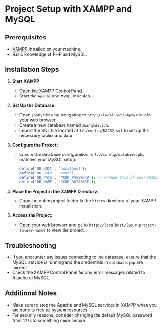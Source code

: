 # Project Setup with XAMPP and MySQL

## Prerequisites

- [XAMPP](https://www.apachefriends.org/index.html) installed on your machine.
- Basic knowledge of PHP and MySQL.

## Installation Steps

1. **Start XAMPP:**
   - Open the XAMPP Control Panel.
   - Start the `Apache` and `MySQL` modules.

2. **Set Up the Database:**
   - Open `phpMyAdmin` by navigating to `http://localhost/phpmyadmin` in your web browser.
   - Create a new database named `doanqldulich`.
   - Import the SQL file located at `lib/config/DACS2.sql` to set up the necessary tables and data.

3. **Configure the Project:**
   - Ensure the database configuration in `lib/config/database.php` matches your MySQL setup:
     ```php
     define('DB_HOST', 'localhost');
     define('DB_USER', 'root');
     define('DB_PASS', 'YOUR_PASSWORD'); // Change this if your MySQL password is different
     define('DB_NAME', 'YOUR_DATABASE');
     ```

4. **Place the Project in the XAMPP Directory:**
   - Copy the entire project folder to the `htdocs` directory of your XAMPP installation.

5. **Access the Project:**
   - Open your web browser and go to `http://localhost/[your-project-folder-name]` to view the project.

## Troubleshooting

- If you encounter any issues connecting to the database, ensure that the MySQL service is running and the credentials in `database.php` are correct.
- Check the XAMPP Control Panel for any error messages related to Apache or MySQL.

## Additional Notes

- Make sure to stop the Apache and MySQL services in XAMPP when you are done to free up system resources.
- For security reasons, consider changing the default MySQL password from `1234` to something more secure. 
